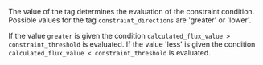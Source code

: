 The value of the tag determines the evaluation of the constraint condition.
Possible values for the tag `constraint_directions` are 'greater' or 'lower'.

If the value `greater` is given the condition `calculated_flux_value >
constraint_threshold` is evaluated.
If the value 'less' is given the condition `calculated_flux_value <
constraint_threshold` is evaluated.
